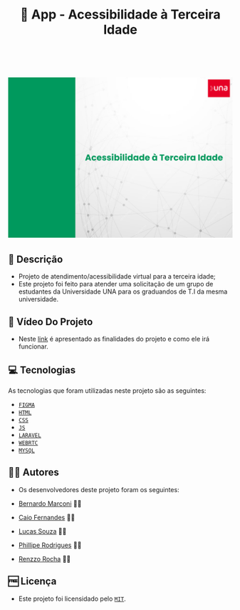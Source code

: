 <h1 align="center" id=title> 👴 App - Acessibilidade à Terceira Idade <br>

<br><p align="center">
  <a href="title">
    <img src="background/background.jpg" width="600" alt="image">
  </a>
</p>

<h2 id=descricao>📜 Descrição</h2>

- Projeto de atendimento/acessibilidade virtual para a terceira idade;
- Este projeto foi feito para atender uma solicitação de um grupo de estudantes da Universidade UNA para os graduandos de T.I da mesma universidade.

<h2 id=video> 🎥 Vídeo Do Projeto </h2>

- Neste <a href="https://drive.google.com/file/d/1VwJUg1iO2yKU9bNdN_Tls6cJbfpxBwX2/view?usp=sharing" target="_blank">link</a> é apresentado as finalidades do projeto e como ele irá funcionar.

<h2 id=tecnologias>💻 Tecnologias</h2>

As tecnologias que foram utilizadas neste projeto são as seguintes: 

- <a href="https://www.figma.com/file/A3786rgh4dnIms0ZBGMN8B/Untitled?type=design&node-id=151%3A15&mode=design&t=U48Vi431cARgTL3x-1">`FIGMA`</a>
- <a href="https://developer.mozilla.org/pt-BR/docs/Web/HTML">`HTML`</a>
- <a href="https://developer.mozilla.org/pt-BR/docs/Web/CSS">`CSS`</a>
- <a href="https://developer.mozilla.org/pt-BR/docs/Web/JavaScript">`JS`</a>
- <a href="https://laravel.com/">`LARAVEL`</a>
- <a href="https://webrtc.org/?hl=pt-br">`WEBRTC`</a>
- <a href="https://www.mysql.com/">`MYSQL`</a>


<h2 id=autores>👨‍🎓 Autores</h2>

- Os desenvolvedores deste projeto foram os seguintes:

- <a href="https://github.com/Bernardo-Marconi" target="_blank">Bernardo Marconi</a> 👨‍🎓
- <a href="https://github.com/ocai0" target="_blank">Caio Fernandes</a> 👨‍🎓
- <a href="https://github.com/Lucasos8" target="_blank">Lucas Souza</a> 👨‍🎓
- <a href="" target="_blank">Phillipe Rodrigues</a> 👨‍🎓
- <a href="www.github.com/renzzorocha" target="_blank">Renzzo Rocha</a> 👨‍🎓


<h2 id=licenca>🆓 Licença</h2>

- Este projeto foi licensidado pelo <a href="https://github.com/danhpaiva/CatalogoAPI-Net-7/blob/main/LICENSE" target="_blank">`MIT`</a>.


